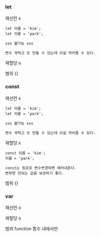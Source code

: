 ### let

재선언 x

```
let 이름 = 'kim';
let 이름 = 'park';

xxx 불가능 xxx

변수 까먹고 또 만들 수 있는데 이걸 막아줄 수 있다.
```

재할당 o

범위 {}



### const

재선언 x

```
let 이름 = 'kim';
let 이름 = 'park';

xxx 불가능 xxx

변수 까먹고 또 만들 수 있는데 이걸 막아줄 수 있다.
```

재할당 x

```
const 이름 = 'kim';
이름 = 'park';

const는 등호로 변수변경하면 에러내준다.
변하면 안되는 값을 보관하기 좋다.
```

범위 {}

### var

재선언 o

재할당 o

범위 function  함수 내에서만



